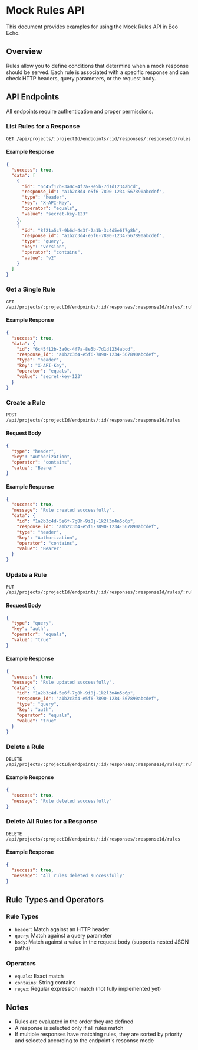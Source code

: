 # Mock Rules API

This document provides examples for using the Mock Rules API in Beo Echo.

## Overview

Rules allow you to define conditions that determine when a mock response should be served. Each rule is associated with a specific response and can check HTTP headers, query parameters, or the request body.

## API Endpoints

All endpoints require authentication and proper permissions.

### List Rules for a Response

```
GET /api/projects/:projectId/endpoints/:id/responses/:responseId/rules
```

#### Example Response

```json
{
  "success": true,
  "data": [
    {
      "id": "6c45f12b-3a0c-4f7a-8e5b-7d1d1234abcd",
      "response_id": "a1b2c3d4-e5f6-7890-1234-567890abcdef",
      "type": "header",
      "key": "X-API-Key",
      "operator": "equals",
      "value": "secret-key-123"
    },
    {
      "id": "8f21a5c7-9b6d-4e3f-2a1b-3c4d5e6f7g8h",
      "response_id": "a1b2c3d4-e5f6-7890-1234-567890abcdef",
      "type": "query",
      "key": "version",
      "operator": "contains",
      "value": "v2"
    }
  ]
}
```

### Get a Single Rule

```
GET /api/projects/:projectId/endpoints/:id/responses/:responseId/rules/:ruleId
```

#### Example Response

```json
{
  "success": true,
  "data": {
    "id": "6c45f12b-3a0c-4f7a-8e5b-7d1d1234abcd",
    "response_id": "a1b2c3d4-e5f6-7890-1234-567890abcdef",
    "type": "header",
    "key": "X-API-Key",
    "operator": "equals",
    "value": "secret-key-123"
  }
}
```

### Create a Rule

```
POST /api/projects/:projectId/endpoints/:id/responses/:responseId/rules
```

#### Request Body

```json
{
  "type": "header",
  "key": "Authorization",
  "operator": "contains",
  "value": "Bearer"
}
```

#### Example Response

```json
{
  "success": true,
  "message": "Rule created successfully",
  "data": {
    "id": "1a2b3c4d-5e6f-7g8h-9i0j-1k2l3m4n5o6p",
    "response_id": "a1b2c3d4-e5f6-7890-1234-567890abcdef",
    "type": "header",
    "key": "Authorization",
    "operator": "contains",
    "value": "Bearer"
  }
}
```

### Update a Rule

```
PUT /api/projects/:projectId/endpoints/:id/responses/:responseId/rules/:ruleId
```

#### Request Body

```json
{
  "type": "query",
  "key": "auth",
  "operator": "equals",
  "value": "true"
}
```

#### Example Response

```json
{
  "success": true,
  "message": "Rule updated successfully",
  "data": {
    "id": "1a2b3c4d-5e6f-7g8h-9i0j-1k2l3m4n5o6p",
    "response_id": "a1b2c3d4-e5f6-7890-1234-567890abcdef",
    "type": "query",
    "key": "auth",
    "operator": "equals",
    "value": "true"
  }
}
```

### Delete a Rule

```
DELETE /api/projects/:projectId/endpoints/:id/responses/:responseId/rules/:ruleId
```

#### Example Response

```json
{
  "success": true,
  "message": "Rule deleted successfully"
}
```

### Delete All Rules for a Response

```
DELETE /api/projects/:projectId/endpoints/:id/responses/:responseId/rules
```

#### Example Response

```json
{
  "success": true,
  "message": "All rules deleted successfully"
}
```

## Rule Types and Operators

### Rule Types

- `header`: Match against an HTTP header
- `query`: Match against a query parameter
- `body`: Match against a value in the request body (supports nested JSON paths)

### Operators

- `equals`: Exact match
- `contains`: String contains
- `regex`: Regular expression match (not fully implemented yet)

## Notes

- Rules are evaluated in the order they are defined
- A response is selected only if all rules match
- If multiple responses have matching rules, they are sorted by priority and selected according to the endpoint's response mode
